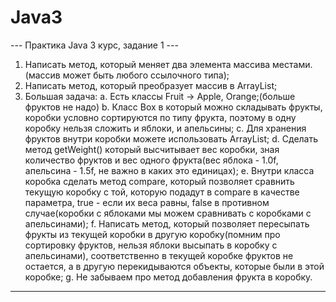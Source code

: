 # Java3

--- Практика Java 3 курс, задание 1 ---
1. Написать метод, который меняет два элемента массива местами.(массив может быть любого ссылочного типа);
2. Написать метод, который преобразует массив в ArrayList;
3. Большая задача:
a. Есть классы Fruit -> Apple, Orange;(больше фруктов не надо)
b. Класс Box в который можно складывать фрукты, коробки условно сортируются по типу фрукта, поэтому в одну коробку нельзя сложить и яблоки, и апельсины;
c. Для хранения фруктов внутри коробки можете использовать ArrayList;
d. Сделать метод getWeight() который высчитывает вес коробки, зная количество фруктов и вес одного фрукта(вес яблока - 1.0f, апельсина - 1.5f, не важно в каких это единицах);
e. Внутри класса коробка сделать метод compare, который позволяет сравнить текущую коробку с той, которую подадут в compare в качестве параметра, true - если их веса равны, false в противном случае(коробки с яблоками мы можем сравнивать с коробками с апельсинами);
f. Написать метод, который позволяет пересыпать фрукты из текущей коробки в другую коробку(помним про сортировку фруктов, нельзя яблоки высыпать в коробку с апельсинами), соответственно в текущей коробке фруктов не остается, а в другую перекидываются объекты, которые были в этой коробке;
g. Не забываем про метод добавления фрукта в коробку.
---------------------------------------
